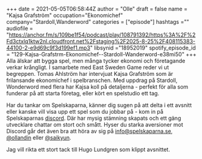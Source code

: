 +++ 
date = 2021-05-05T06:58:44Z
author = "Olle"
draft = false
name = "Kajsa Grafström"
occupation="Ekonomichef"
company="Stardoll,Wanderword"
categories = ["episode"]
hashtags =""
audiofile = "https://anchor.fm/s/109be1f54/podcast/play/108791392/https%3A%2F%2Fd3ctxlq1ktw2nl.cloudfront.net%2Fstaging%2F2025-8-25%2F408115383-44100-2-e9d69c9f3d199ef1.mp3"
libsynid ="18952019"
spotify_episode_id = "129-Kajsa-Grafstrm-Ekonomichef--Stardoll-Wanderword-e38mi50"
+++
Alla älskar att bygga spel, men många tycker ekonomi och företagande verkar krångligt. I samarbete med East Sweden Game reder vi ut begreppen. Tomas Ahlström har intervjuat Kajsa Grafström som är frilansande ekonomichef i spelbranschen. Med uppdrag på Stardoll, Wonderword med flera har Kajsa koll på detaljerna - perfekt för alla som funderar på att starta företag, eller kört en spelstudio ett tag.

Har du tankar om Spelskaparna, känner dig sugen på att delta i ett avsnitt eller kanske vill visa upp ett spel som du jobbar på - kom in på Spelskaparnas [discord](https://discord.gg/hBHEXss). Där har mysig stämning skapats och ett gäng utvecklare chattar om stort och smått. Hyser du starka aversioner mot Discord går det även bra att höra av sig på info@spelskaparna.se, [@ollandin](https://twitter.com/ollelandin) eller [@saikyun](https://twitter.com/Saikyun).

Jag vill rikta ett stort tack till Hugo Lundgren som klippt avsnittet.